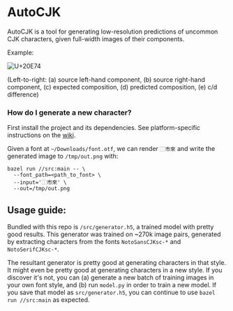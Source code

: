 # AutoCJK

AutoCJK is a tool for generating low-resolution predictions of uncommon CJK
characters, given full-width images of their components.

Example:

![U+20E74](docs/images/0x134772.png)

(Left-to-right: (a) source left-hand component, (b) source right-hand component,
(c) expected composition, (d) predicted composition, (e) c/d difference)

### How do I generate a new character?

First install the project and its dependencies. See platform-specific instructions
on the [wiki](https://github.com/google/autocjk/wiki).

Given a font at `~/Downloads/font.otf`, we can render `⿰市來` and
write the generated image to `/tmp/out.png` with:

```
bazel run //src:main -- \
  --font_path=<path_to_font> \
  --input='⿰市來' \
  --out=/tmp/out.png
```

## Usage guide:

Bundled with this repo is `/src/generator.h5`, a trained model with pretty good
results. This generator was trained on ~270k image pairs, generated by
extracting characters from the fonts `NotoSansCJKsc-*` and `NotoSerifCJKsc-*`.

The resultant generator is pretty good at generating characters in that style.
It might even be pretty good at generating characters in a new style. If you
discover it's not, you can (a) generate a new batch of training images in your
own font style, and (b) run `model.py` in order to train a new model. If you
save that model as `src/generator.h5`, you can continue to use `bazel run //src:main` as expected.
